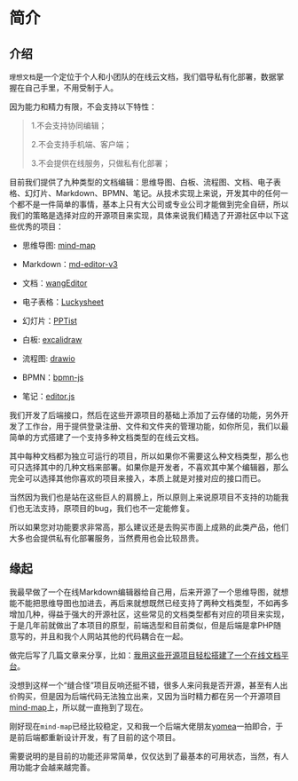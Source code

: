 # 简介

## 介绍

`理想文档`是一个定位于个人和小团队的在线云文档，我们倡导私有化部署，数据掌握在自己手里，不用受制于人。

因为能力和精力有限，不会支持以下特性：

> 1.不会支持协同编辑；
>
> 2.不会支持手机端、客户端；
>
> 3.不会提供在线服务，只做私有化部署；

目前我们提供了九种类型的文档编辑：思维导图、白板、流程图、文档、电子表格、幻灯片、Markdown、BPMN、笔记。从技术实现上来说，开发其中的任何一个都不是一件简单的事情，基本上只有大公司或专业公司才能做到完全自研，所以我们的策略是选择对应的开源项目来实现，具体来说我们精选了开源社区中以下这些优秀的项目：

- 思维导图: [mind-map](https://github.com/wanglin2/mind-map)

- Markdown：[md-editor-v3](https://github.com/imzbf/md-editor-v3)

- 文档：[wangEditor](https://github.com/wangeditor-team/wangEditor)

- 电子表格：[Luckysheet](https://github.com/dream-num/Luckysheet)

- 幻灯片：[PPTist](https://github.com/pipipi-pikachu/PPTist)

- 白板: [excalidraw](https://github.com/excalidraw/excalidraw)

- 流程图: [drawio](https://github.com/jgraph/drawio)

- BPMN：[bpmn-js](https://github.com/bpmn-io/bpmn-js)

- 笔记：[editor.js](https://github.com/codex-team/editor.js)

我们开发了后端接口，然后在这些开源项目的基础上添加了云存储的功能，另外开发了工作台，用于提供登录注册、文件和文件夹的管理功能，如你所见，我们以最简单的方式搭建了一个支持多种文档类型的在线云文档。

其中每种文档都为独立可运行的项目，所以如果你不需要这么种文档类型，那么也可只选择其中的几种文档来部署。如果你是开发者，不喜欢其中某个编辑器，那么完全可以选择其他你喜欢的项目来接入，本质上就是对接对应的接口而已。

当然因为我们也是站在这些巨人的肩膀上，所以原则上来说原项目不支持的功能我们也无法支持，原项目的bug，我们也不一定能修复。

所以如果您对功能要求非常高，那么建议还是去购买市面上成熟的此类产品，他们大多也会提供私有化部署服务，当然费用也会比较昂贵。

## 缘起

我最早做了一个在线Markdown编辑器给自己用，后来开源了一个思维导图，就想能不能把思维导图也加进去，再后来就想既然已经支持了两种文档类型，不如再多增加几种，得益于强大的开源社区，这些常见的文档类型都有对应的项目来实现，于是几年前就做出了本项目的原型，前端选型和目前类似，但是后端是拿PHP随意写的，并且和我个人网站其他的代码耦合在一起。

做完后写了几篇文章来分享，比如：[我用这些开源项目轻松搭建了一个在线文档平台](https://juejin.cn/post/7109054237484515359)。

没想到这样一个“缝合怪”项目反响还挺不错，很多人来问我是否开源，甚至有人出价购买，但是因为后端代码无法独立出来，又因为当时精力都在另一个开源项目[mind-map](https://github.com/wanglin2/mind-map)上，所以就一直拖到了现在。

刚好现在`mind-map`已经比较稳定，又和我一个后端大佬朋友[yomea](https://github.com/yomea)一拍即合，于是前后端都重新设计开发，有了目前的这个项目。

需要说明的是目前的功能还非常简单，仅仅达到了最基本的可用状态，当然，有人用功能才会越来越完善。
